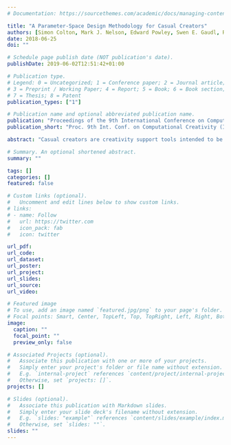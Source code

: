 ```yaml
---
# Documentation: https://sourcethemes.com/academic/docs/managing-content/

title: "A Parameter-Space Design Methodology for Casual Creators"
authors: [Simon Colton, Mark J. Nelson, Edward Powley, Swen E. Gaudl, Rob Saunders, Blanca Perez Ferrer, Peter Ivey, Michael Cook]
date: 2018-06-25
doi: ""

# Schedule page publish date (NOT publication's date).
publishDate: 2019-06-02T12:51:42+01:00

# Publication type.
# Legend: 0 = Uncategorized; 1 = Conference paper; 2 = Journal article;
# 3 = Preprint / Working Paper; 4 = Report; 5 = Book; 6 = Book section;
# 7 = Thesis; 8 = Patent
publication_types: ["1"]

# Publication name and optional abbreviated publication name.
publication: "Proceedings of the 9th International Conference on Computational Creativity (ICCC 2018), 25–29 June, Salamanca, Spain, 264–271"
publication_short: "Proc. 9th Int. Conf. on Computational Creativity (ICCC 2018)"

abstract: "Casual creators are creativity support tools intended to be fun and easy to use for exploratory creation. We have built casual creators called fluidic game designers, which support exploratory game design directly on mobile devices. These work by encoding games in a parameterised design space and enabling player/designers to create new games by varying the parameters in a design interface and seeing changes in their design instantly. A question largely unanswered by existing work is how to choose a suitable parameter space. We describe a methodology for specifying and implementing parameterised design spaces for casual creators, a context that requires balancing a large and expressive space against a manageable and fun user interface. This methodology was derived through investigating and generalising how the parameter spaces for three fluidic games were conceived. It suggests an iterative process whereby parameters are sourced in seven different ways, within a dynamic of incremental expansion and contraction of the parameter spaces."

# Summary. An optional shortened abstract.
summary: ""

tags: []
categories: []
featured: false

# Custom links (optional).
#   Uncomment and edit lines below to show custom links.
# links:
# - name: Follow
#   url: https://twitter.com
#   icon_pack: fab
#   icon: twitter

url_pdf:
url_code:
url_dataset:
url_poster:
url_project:
url_slides:
url_source:
url_video:

# Featured image
# To use, add an image named `featured.jpg/png` to your page's folder. 
# Focal points: Smart, Center, TopLeft, Top, TopRight, Left, Right, BottomLeft, Bottom, BottomRight.
image:
  caption: ""
  focal_point: ""
  preview_only: false

# Associated Projects (optional).
#   Associate this publication with one or more of your projects.
#   Simply enter your project's folder or file name without extension.
#   E.g. `internal-project` references `content/project/internal-project/index.md`.
#   Otherwise, set `projects: []`.
projects: []

# Slides (optional).
#   Associate this publication with Markdown slides.
#   Simply enter your slide deck's filename without extension.
#   E.g. `slides: "example"` references `content/slides/example/index.md`.
#   Otherwise, set `slides: ""`.
slides: ""
---
```

